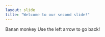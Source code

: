 ```yaml
---
layout: slide
title: "Welcome to our second slide!"
---
```

Banan monkey
Use the left arrow to go back!